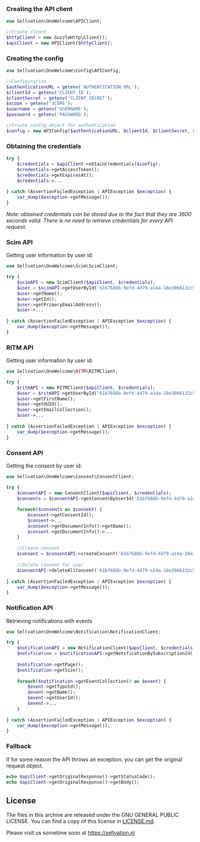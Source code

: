 ### Creating the API client
```php
use Sellvation\OneWelcome\APIClient;

//Create client
$httpClient = new GuzzleHttp\Client();
$apiClient = new APIClient($httpClient);
```

### Creating the config
```php
use Sellvation\OneWelcome\Config\APIConfig;

//Configuration
$authenticationURL = getenv('AUTHENTICATION_URL');
$clientId = getenv('CLIENT_ID');
$clientSecret = getenv('CLIENT_SECRET');
$scope = getenv('SCOPE');
$username = getenv('USERNAME');
$password = getenv('PASSWORD');

//Create config object for authentication
$config = new APIConfig($authenticationURL, $clientId, $clientSecret, $scope, $username, $password);
```

### Obtaining the credentials
```php
try {
    $credentials = $apiClient->obtainCredentials($config);
    $credentials->getAccessToken();
    $credentials->getExpiresAt();
    $credentials->...
    
} catch (AssertionFailedException | APIException $exception) {
    var_dump($exception->getMessage());
}
```
*Note: obtained credentials can be stored due to the fact that they are 3600 seconds valid. There is no need to retrieve credentials for every API request.*

### Scim API
Getting user information by user id:
```php
use Sellvation\OneWelcome\Scim\ScimClient;

try {
    $scimAPI = new ScimClient($apiClient, $credentials);
    $user = $scimAPI->getUserById('61b7688b-9efd-4d79-a14a-18e3966132c5');
    $user->getName();
    $user->getId();
    $user->getPrimaryEmailAddress();
    $user->...
    
} catch (AssertionFailedException | APIException $exception) {
    var_dump($exception->getMessage());
}
```

### RITM API
Getting user information by user id:
```php
use Sellvation\OneWelcome\RITM\RITMClient;

try {
    $ritmAPI = new RITMClient($apiClient, $credentials);
    $user = $ritmAPI->getUserById('61b7688b-9efd-4d79-a14a-18e3966132c5');
    $user->getFirstName();
    $user->getUUID();
    $user->getEmailCollection();
    $user->...
    
} catch (AssertionFailedException | APIException $exception) {
    var_dump($exception->getMessage());
}
```

### Consent API
Getting the consent by user id:
```php
use Sellvation\OneWelcome\Consent\ConsentClient;

try {
    $consentAPI = new ConsentClient($apiClient, $credentials);
    $consents = $consentAPI->getConsentByUserId('61b7688b-9efd-4d79-a14a-18e3966132c5');
    
    foreach($consents as $consent) {
        $consent->getConsentId();
        $consent->...
        $consent->getDocumentInfo()->getName();
        $consent->getDocumentInfo()->...
    }
    
    //Create consent
    $consent = $consentAPI->createConsent('61b7688b-9efd-4d79-a14a-18e3966132c5', '1', new Carbon());
    
    //Delete consent for user
    $consentAPI->deleteAllConsent('61b7688b-9efd-4d79-a14a-18e3966132c5');
    
} catch (AssertionFailedException | APIException $exception) {
    var_dump($exception->getMessage());
}
```

### Notification API
Retrieving notifications with events
```php
use Sellvation\OneWelcome\Notification\NotificationClient;

try {
    $notificationAPI = new NotificationClient($apiClient, $credentials);
    $notification = $notificationAPI->getNotificationBySubscriptionId('6229a671acdc77154125cec6');
    
    $notification->getPage();
    $notification->getSize();
    
    foreach($notification->getEventCollection() as $event) {
        $event->getTypeId();   
        $event->getName();   
        $event->getUserId();
        $event->...   
    }
    
} catch (AssertionFailedException | APIException $exception) {
    var_dump($exception->getMessage());
}
```

### Fallback
If for some reason the API throws an exception, you can get the original request object.
```php
echo $apiClient->getOriginalResponse()->getStatusCode();
echo $apiClient->getOriginalResponse()->getBody();
```


## License
The files in this archive are released under the GNU GENERAL PUBLIC LICENSE. You can find a copy of this license in [LICENSE.md](LICENSE.md).

Please visit us sometime soon at https://sellvation.nl